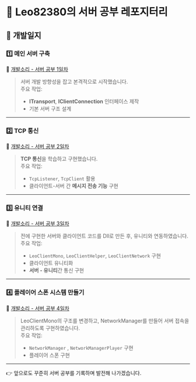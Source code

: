 # 🚀 Leo82380의 서버 공부 레포지터리

## 📖 개발일지

### 1️⃣ 메인 서버 구축
🔗 [개발소리 - 서버 공부 1일차](https://leo82380.tistory.com/entry/%EA%B0%9C%EB%B0%9C%EC%86%8C%EB%A6%AC-%EC%84%9C%EB%B2%84-%EA%B3%B5%EB%B6%80-1%EC%9D%BC%EC%B0%A8)

> 서버 개발 방향성을 잡고 본격적으로 시작했습니다.  
> 주요 작업:  
> - **ITransport**, **IClientConnection** 인터페이스 제작  
> - 기본 서버 구조 설계  

---

### 2️⃣ TCP 통신
🔗 [개발소리 - 서버 공부 2일차](https://leo82380.tistory.com/entry/%EA%B0%9C%EB%B0%9C%EC%86%8C%EB%A6%AC-%EC%84%9C%EB%B2%84%EA%B3%B5%EB%B6%80-2%EC%9D%BC%EC%B0%A8)

> **TCP 통신**을 학습하고 구현했습니다.  
> 주요 작업:  
> - `TcpListener`, `TcpClient` 활용  
> - 클라이언트-서버 간 **메시지 전송 기능** 구현  

---

### 3️⃣ 유니티 연결
🔗 [개발소리 - 서버 공부 3일차](https://leo82380.tistory.com/entry/%EA%B0%9C%EB%B0%9C%EC%86%8C%EB%A6%AC-%EC%84%9C%EB%B2%84-%EA%B3%B5%EB%B6%80-3%EC%9D%BC%EC%B0%A8)

> 전에 구현한 서버와 클라이언트 코드를 Dll로 만든 후, 유니티와 연동하였습니다.  
> 주요 작업:  
> - `LeoClientMono`, `LeoClientHelper`, `LeoClientNetwork` 구현  
> - 클라이언트 유니티화
> - **서버 - 유니티**간 통신 구현  

---

### 4️⃣ 플레이어 스폰 시스템 만들기
🔗 [개발소리 - 서버 공부 4일차](https://leo82380.tistory.com/entry/%EA%B0%9C%EB%B0%9C%EC%86%8C%EB%A6%AC-%EC%84%9C%EB%B2%84-%EA%B0%9C%EB%B0%9C-4%EC%9D%BC%EC%B0%A8)

> LeoClientMono의 구조를 변경하고, NetworkManager를 만들어 서버 접속을 관리하도록 구현하였습니다.  
> 주요 작업:  
> - `NetworkManager` , `NetworkManagerPlayer`  구현  
> - 플레이어 스폰 구현

---

👉 앞으로도 꾸준히 서버 공부를 기록하며 발전해 나가겠습니다.
